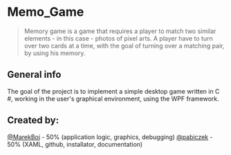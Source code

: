 # Memo_Game
> Memory game is a game that requires a player to match two similar elements - in this case - photos of pixel arts.
A player have to turn over two cards at a time, with the goal of turning over a matching pair, by using his memory.


## General info
The goal of the project is to implement a simple desktop game written in C #, working in the user's graphical environment, using the WPF framework.

## Created by:
[@MarekBoj](https://github.com/MarekBoj) - 50% (application logic, graphics, debugging)
[@pabiczek](https://github.com/pabiczek) - 50% (XAML, github, installator, documentation)
